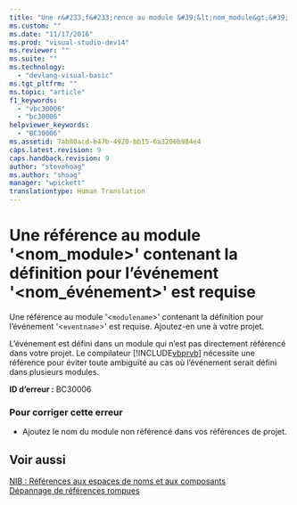 ```yaml
---
title: "Une r&#233;f&#233;rence au module &#39;&lt;nom_module&gt;&#39; contenant la d&#233;finition pour l’&#233;v&#233;nement &#39;&lt;nom_&#233;v&#233;nement&gt;&#39; est requise | Microsoft Docs"
ms.custom: ""
ms.date: "11/17/2016"
ms.prod: "visual-studio-dev14"
ms.reviewer: ""
ms.suite: ""
ms.technology: 
  - "devlang-visual-basic"
ms.tgt_pltfrm: ""
ms.topic: "article"
f1_keywords: 
  - "vbc30006"
  - "bc30006"
helpviewer_keywords: 
  - "BC30006"
ms.assetid: 7ab80acd-b47b-4920-bb15-6a3206b984e4
caps.latest.revision: 9
caps.handback.revision: 9
author: "stevehoag"
ms.author: "shoag"
manager: "wpickett"
translationtype: Human Translation
---
```

# Une r&#233;f&#233;rence au module &#39;&lt;nom_module&gt;&#39; contenant la d&#233;finition pour l’&#233;v&#233;nement &#39;&lt;nom_&#233;v&#233;nement&gt;&#39; est requise
Une référence au module '\<`modulename`\>' contenant la définition pour l’événement '\<`eventname`\>' est requise. Ajoutez\-en une à votre projet.  
  
 L’événement est défini dans un module qui n’est pas directement référencé dans votre projet. Le compilateur [!INCLUDE[vbprvb](../../csharp/programming-guide/concepts/linq/includes/vbprvb_md.md)] nécessite une référence pour éviter toute ambiguïté au cas où l’événement serait défini dans plusieurs modules.  
  
 **ID d’erreur :** BC30006  
  
### Pour corriger cette erreur  
  
-   Ajoutez le nom du module non référencé dans vos références de projet.  
  
## Voir aussi  
 [NIB : Références aux espaces de noms et aux composants](http://msdn.microsoft.com/fr-fr/568fa759-796b-44cd-bf5e-1cf8de6e38fd)   
 [Dépannage de références rompues](/visual-studio/ide/troubleshooting-broken-references)